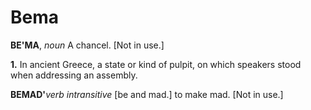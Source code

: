 # Bema

**BE'MA**, _noun_ A chancel. \[Not in use.\]

**1.** In ancient Greece, a state or kind of pulpit, on which speakers stood when addressing an assembly.

**BEMAD'**_verb intransitive_ \[be and mad.\] to make mad. \[Not in use.\]